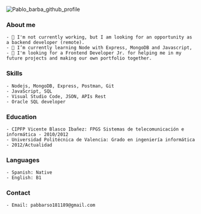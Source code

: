 ![Pablo_barba_github_profile](https://user-images.githubusercontent.com/9734029/121377815-f3308580-c942-11eb-9e4a-71bc5ff30022.png)

### About me
~~~
- 🔭 I'm not currently working, but I am looking for an opportunity as a backend developer (remote).
- 🌱 I’m currently learning Node with Express, MongoDB and Javascript, 
- 🤔 I'm looking for a Frontend Developer Jr. for helping me in my future projects and making our own portfolio together.
~~~

### Skills
~~~
- Nodejs, MongoDB, Express, Postman, Git
- JavaScript, SQL
- Visual Studio Code, JSON, APIs Rest
- Oracle SQL developer
~~~

### Education
~~~
- CIPFP Vicente Blasco Ibañez: FPGS Sistemas de telecomunicación e informática - 2010/2012
- Universidad Politécnica de Valencia: Grado en ingeniería informática - 2012/Actualidad
~~~

### Languages
~~~
- Spanish: Native
- English: B1 
~~~

### Contact
~~~
- Email: pabbarso181189@gmail.com
~~~


